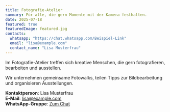 ```yaml
---
title: Fotografie-Atelier
summary: Für alle, die gern Momente mit der Kamera festhalten.
date: 2025-07-18
featured: true
featuredImage: featured.jpg
contacts:
  whatsapp: "https://chat.whatsapp.com/Beispiel-Link"
  email: "lisa@example.com"
  contact_name: "Lisa Musterfrau"
---
```


Im Fotografie-Atelier treffen sich kreative Menschen, die gern fotografieren, bearbeiten und ausstellen.

Wir unternehmen gemeinsame Fotowalks, teilen Tipps zur Bildbearbeitung und organisieren Ausstellungen.

**Kontaktperson**: Lisa Musterfrau  
**E-Mail**: [lisa@example.com](mailto:lisa@example.com)  
**WhatsApp-Gruppe**: [Zum Chat](https://chat.whatsapp.com/Beispiel-Link)

